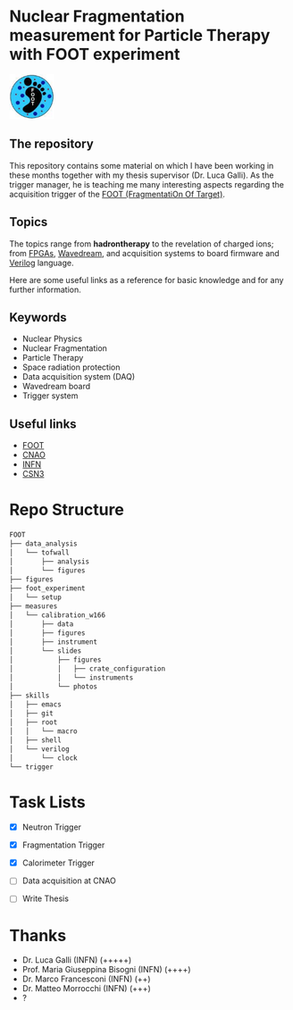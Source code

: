 # Nuclear Fragmentation measurement for Particle Therapy with FOOT experiment


<img src="https://github.com/lorenzomarini96/FOOT/blob/main/figures/foot_logo.jpeg" width="80">

## The repository

This repository contains some material on which I have been working in these months together with my thesis supervisor (Dr. Luca Galli). As the trigger manager, he is teaching me many interesting aspects regarding the acquisition trigger of the [FOOT (FragmentatiOn Of Target)](https://web.infn.it/foot/). 

## Topics

The topics range from **hadrontherapy** to the revelation of charged ions; from [FPGAs](https://en.wikipedia.org/wiki/Field-programmable_gate_array), [Wavedream](https://www.psi.ch/sites/default/files/import/drs/DocumentationEN/elba15.pdf), and acquisition systems to board firmware and [Verilog](https://en.wikipedia.org/wiki/Verilog) language.


Here are some useful links as a reference for basic knowledge and for any further information.

## Keywords

- Nuclear Physics
- Nuclear Fragmentation
- Particle Therapy
- Space radiation protection
- Data acquisition system (DAQ)
- Wavedream board
- Trigger system

## Useful links

- [FOOT](https://web.infn.it/foot/)
- [CNAO](https://fondazionecnao.it)
- [INFN](https://home.infn.it/it/)
- [CSN3](https://home.infn.it/it/csn3-fisica-nuclearee)


# Repo Structure

```
FOOT
├── data_analysis
│   └── tofwall
│       ├── analysis
│       └── figures
├── figures
├── foot_experiment
│   └── setup
├── measures
│   └── calibration_w166
│       ├── data
│       ├── figures
│       ├── instrument
│       └── slides
│           ├── figures
│           │   ├── crate_configuration
│           │   └── instruments
│           └── photos
├── skills
│   ├── emacs
│   ├── git
│   ├── root
│   │   └── macro
│   ├── shell
│   └── verilog
│       └── clock
└── trigger

```

# Task Lists
- [x] Neutron Trigger
- [x] Fragmentation Trigger
- [x] Calorimeter Trigger
- [ ] Data acquisition at CNAO
- [ ] Write Thesis 


# Thanks
- Dr. Luca Galli (INFN) (+++++)
- Prof. Maria Giuseppina Bisogni (INFN) (++++)
- Dr. Marco Francesconi (INFN) (++)
- Dr. Matteo Morrocchi  (INFN) (+++)
- ?
